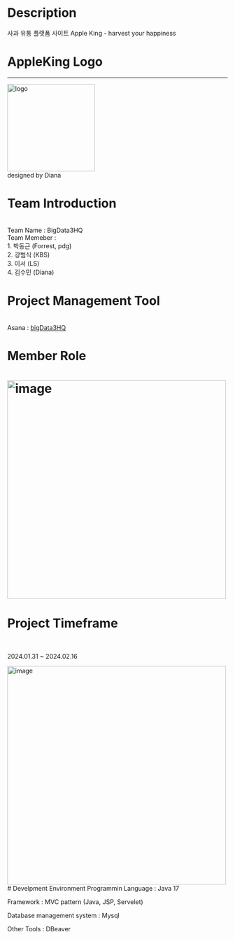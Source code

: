 # Description
사과 유통 플랫폼 사이트 Apple King - harvest your happiness
<h1>AppleKing Logo</h1>
<hr>
<img width ="200" alt ="logo" src="https://github.com/ForrestDPark/Project02_AppleStore_big3/assets/149550771/d98b02f4-22ed-4915-b5a0-fe22cdb95adf)">
<br>
designed by Diana 


<h1>Team Introduction</h1> 
<br>
 Team Name    :  BigData3HQ <br>
 Team Memeber :
   <br>1. 박동근  (Forrest, pdg)
   <br>2. 강범식  (KBS)
   <br>3. 이서   (LS)
   <br>4. 김수민  (Diana)
   
 


<h1>Project Management Tool </h1>
<br> Asana : <a href ="https://app.asana.com/0/1206550553332943/1206550553332943"> bigData3HQ </a>

<h1>Member Role<h1>
<img width="500" alt="image" src="https://github.com/ForrestDPark/Project02_AppleStore_big3/assets/149550771/de8775b7-45af-4c67-8a61-ac89dc6ebdec">

# Project Timeframe
<br>
 <p> 2024.01.31 ~ 2024.02.16</p>
  <img width="500" alt="image" src="https://github.com/ForrestDPark/Project02_AppleStore_big3/assets/149550771/a49307d3-6239-47cc-9ed2-7e3ea4298789">

<br>
# Develpment Environment 
Programmin Language : Java 17

Framework : MVC pattern (Java, JSP, Servelet) 

Database management system : Mysql

Other Tools : DBeaver
